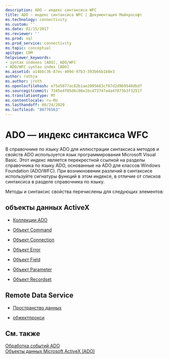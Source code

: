 ```yaml
---
description: ADO — индекс синтаксиса WFC
title: ADO — индекс синтаксиса WFC | Документация Майкрософт
ms.technology: connectivity
ms.custom: ''
ms.date: 02/15/2017
ms.reviewer: ''
ms.prod: sql
ms.prod_service: connectivity
ms.topic: conceptual
apitype: COM
helpviewer_keywords:
- syntax indexes [ADO], ADO/WFC
- ADO/WFC syntax index [ADO]
ms.assetid: a14bbc36-87ec-409d-97b3-393b66b1b8e3
author: rothja
ms.author: jroth
ms.openlocfilehash: e75e5077ac82b1ae2095683cf87d2d969540dbdf
ms.sourcegitcommit: 7345e4f05d6c06e1bcd73747a4a47873b3f3251f
ms.translationtype: MT
ms.contentlocale: ru-RU
ms.lasthandoff: 08/24/2020
ms.locfileid: "88776563"
---
```

# <a name="ado---wfc-syntax-index"></a>ADO — индекс синтаксиса WFC
В справочнике по языку ADO для иллюстрации синтаксиса методов и свойств ADO используется язык программирования Microsoft Visual Basic. Этот индекс является перекрестной ссылкой на разделы справочника по языку ADO, основанные на ADO для классов Windows Foundation (ADO/WFC). При возникновении различий в синтаксисе используйте сигнатуры функций в этом индексе, в отличие от списков синтаксиса в разделе справочника по языку.  
  
 Методы и синтаксис свойства перечислены для следующих элементов:  
  
## <a name="activex-data-objects"></a>объекты данных ActiveX  
  
-   [Коллекции ADO](./collections-ado-wfc-syntax.md)  
  
-   [Объект Command](./command-ado-wfc-syntax.md)  
  
-   [Объект Connection](./connection-ado-wfc-syntax.md)  
  
-   [Объект Error](./error-ado-wfc-syntax.md)  
  
-   [Объект Field](./field-ado-wfc-syntax.md)  
  
-   [Объект Parameter](./parameter-ado-wfc-syntax.md)  
  
-   [Объект Recordset](./recordset-ado-wfc-syntax.md)  
  
## <a name="remote-data-service"></a>Remote Data Service  
  
-   [Пространство данных](./dataspace-ado-wfc-syntax.md)  
  
-   [обжектпрокси](./objectproxy-ado-wfc-syntax.md)  
  
## <a name="see-also"></a>См. также  
 [Обработка событий ADO](../../guide/data/handling-ado-events.md)   
 [Объекты данных Microsoft ActiveX (ADO)](../../microsoft-activex-data-objects-ado.md)
